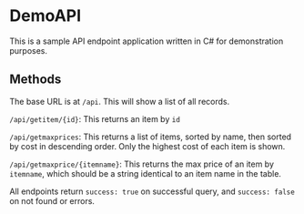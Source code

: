# DemoAPI

This is a sample API endpoint application written in C# for demonstration purposes.

## Methods

The base URL is at `/api`. This will show a list of all records.

`/api/getitem/{id}`: This returns an item by `id`

`/api/getmaxprices`: This returns a list of items, sorted by name, then sorted by cost in descending order. Only the highest cost of each item is shown.

`/api/getmaxprice/{itemname}`: This returns the max price of an item by `itemname`, which should be a string identical to an item name in the table.

All endpoints return `success: true` on successful query, and `success: false` on not found or errors.
